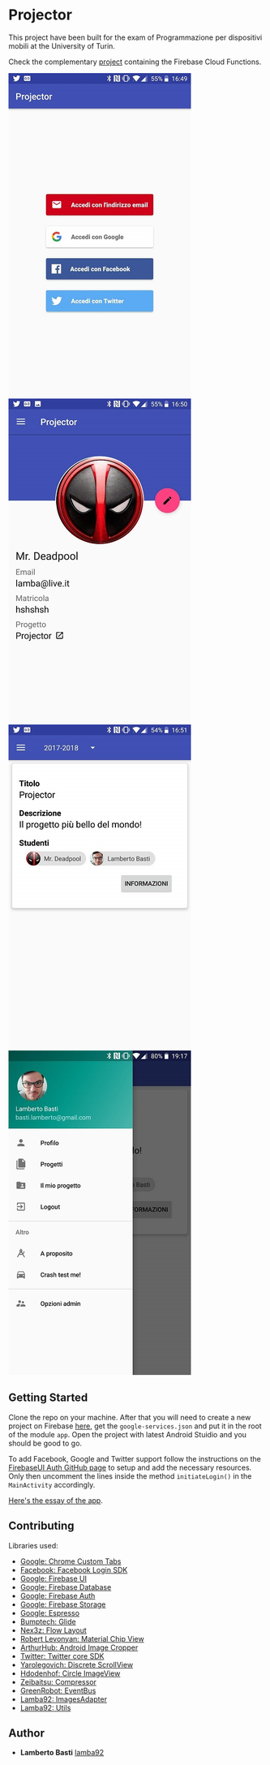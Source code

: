 # Projector

This project have been built for the exam of Programmazione per dispositivi mobili at the University of Turin.

Check the complementary [project](https://github.com/lamba92/Projector-fcf) containing the Firebase Cloud Functions.

![alt text](https://raw.githubusercontent.com/lamba92/Projector/master/stuff/1.jpg) ![alt text](https://raw.githubusercontent.com/lamba92/Projector/master/stuff/2.jpg)
![alt text](https://raw.githubusercontent.com/lamba92/Projector/master/stuff/3.jpg) ![alt text](https://raw.githubusercontent.com/lamba92/Projector/master/stuff/4.jpg)

## Getting Started

Clone the repo on your machine. After that you will need to create a new project on Firebase [here](https://firebase.google.com/), get the `google-services.json` and put it in the root of the module `app`. Open the project with latest Android Stuidio and you should be good to go.

To add Facebook, Google and Twitter support follow the instructions on the [FirebaseUI Auth GitHub page](https://github.com/firebase/FirebaseUI-Android/blob/master/auth/README.md#identity-provider-configuration) to setup and add the necessary resources.
Only then uncomment the lines inside the method `initiateLogin()` in the `MainActivity` accordingly.

[Here's the essay of the app](https://1drv.ms/b/s!Ar6fi5PcyoeolvRL7v5hdIMyQnCC6A).

## Contributing

Libraries used:
- [Google: Chrome Custom Tabs](https://developer.chrome.com/multidevice/android/customtabs)
- [Facebook: Facebook Login SDK](https://developers.facebook.com/docs/facebook-login/android)
- [Google: Firebase UI](https://github.com/firebase/FirebaseUI-Android)
- [Google: Firebase Database](https://firebase.google.com/)
- [Google: Firebase Auth](https://firebase.google.com/)
- [Google: Firebase Storage](https://firebase.google.com/)
- [Google: Espresso](https://developer.android.com/training/testing/espresso/)
- [Bumptech: Glide](https://github.com/bumptech/glide)
- [Nex3z: Flow Layout](https://github.com/nex3z/FlowLayout)
- [Robert Levonyan: Material Chip View](https://github.com/robertlevonyan/materialChipView)
- [ArthurHub: Android Image Cropper](https://github.com/ArthurHub/Android-Image-Cropper)
- [Twitter: Twitter core SDK](https://github.com/twitter/twitter-kit-android)
- [Yarolegovich: Discrete ScrollView](https://github.com/yarolegovich/DiscreteScrollView)
- [Hdodenhof: Circle ImageView](https://github.com/hdodenhof/CircleImageView)
- [Zeibaitsu: Compressor](https://github.com/zetbaitsu/Compressor)
- [GreenRobot: EventBus](http://greenrobot.org/eventbus/)
- [Lamba92: ImagesAdapter](https://github.com/lamba92/imagesAdapter)
- [Lamba92: Utils](https://github.com/lamba92/Utils)

## Author

* **Lamberto Basti** [lamba92](https://github.com/lamba92)
